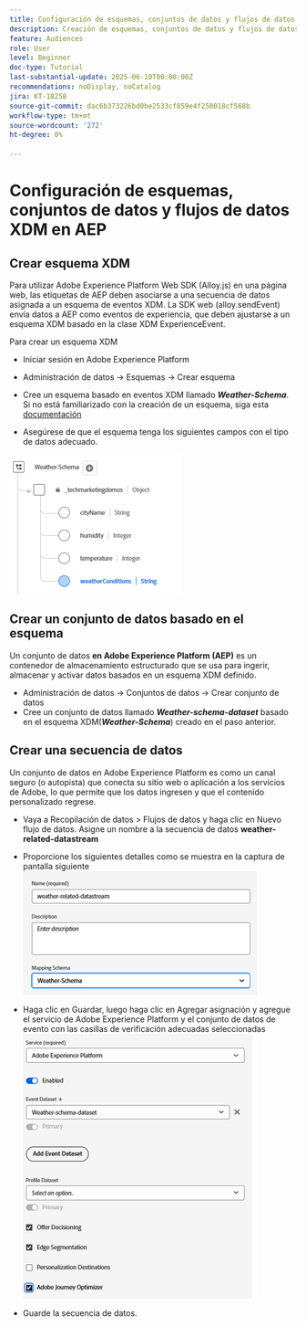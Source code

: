 ```yaml
---
title: Configuración de esquemas, conjuntos de datos y flujos de datos XDM en AEP
description: Creación de esquemas, conjuntos de datos y flujos de datos XDM
feature: Audiences
role: User
level: Beginner
doc-type: Tutorial
last-substantial-update: 2025-06-10T00:00:00Z
recommendations: noDisplay, noCatalog
jira: KT-18258
source-git-commit: dac6b373226bd0be2533cf859e4f250018cf568b
workflow-type: tm+mt
source-wordcount: '272'
ht-degree: 0%

---
```


# Configuración de esquemas, conjuntos de datos y flujos de datos XDM en AEP

## Crear esquema XDM

Para utilizar Adobe Experience Platform Web SDK (Alloy.js) en una página web, las etiquetas de AEP deben asociarse a una secuencia de datos asignada a un esquema de eventos XDM. La SDK web (alloy.sendEvent) envía datos a AEP como eventos de experiencia, que deben ajustarse a un esquema XDM basado en la clase XDM ExperienceEvent.

Para crear un esquema XDM

* Iniciar sesión en Adobe Experience Platform
* Administración de datos -> Esquemas -> Crear esquema

* Cree un esquema basado en eventos XDM llamado **_Weather-Schema_**. Si no está familiarizado con la creación de un esquema, siga esta [documentación](https://experienceleague.adobe.com/es/docs/experience-platform/xdm/tutorials/create-schema-ui)


* Asegúrese de que el esquema tenga los siguientes campos con el tipo de datos adecuado.

![esquema meteorológico](assets/weather-schema.png)

## Crear un conjunto de datos basado en el esquema

Un conjunto de datos **en Adobe Experience Platform (AEP)** es un contenedor de almacenamiento estructurado que se usa para ingerir, almacenar y activar datos basados en un esquema XDM definido.


* Administración de datos -> Conjuntos de datos -> Crear conjunto de datos
* Cree un conjunto de datos llamado **_Weather-schema-dataset_** basado en el esquema XDM(_&#x200B;**Weather-Schema**&#x200B;_) creado en el paso anterior.


## Crear una secuencia de datos

Un conjunto de datos en Adobe Experience Platform es como un canal seguro (o autopista) que conecta su sitio web o aplicación a los servicios de Adobe, lo que permite que los datos ingresen y que el contenido personalizado regrese.

* Vaya a Recopilación de datos > Flujos de datos y haga clic en Nuevo flujo de datos. Asigne un nombre a la secuencia de datos **weather-related-datastream**


* Proporcione los siguientes detalles como se muestra en la captura de pantalla siguiente
  ![secuencia de datos](assets/datastream.png)
* Haga clic en Guardar, luego haga clic en Agregar asignación y agregue el servicio de Adobe Experience Platform y el conjunto de datos de evento con las casillas de verificación adecuadas seleccionadas
  ![asignación de secuencia de datos](assets/datastream-service.png)

* Guarde la secuencia de datos.

